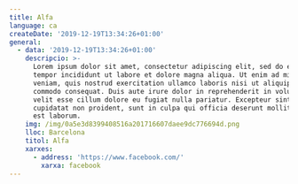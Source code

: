 ```yaml
---
title: Alfa
language: ca
createDate: '2019-12-19T13:34:26+01:00'
general:
  - data: '2019-12-19T13:34:26+01:00'
    descripcio: >-
      Lorem ipsum dolor sit amet, consectetur adipiscing elit, sed do eiusmod
      tempor incididunt ut labore et dolore magna aliqua. Ut enim ad minim
      veniam, quis nostrud exercitation ullamco laboris nisi ut aliquip ex ea
      commodo consequat. Duis aute irure dolor in reprehenderit in voluptate
      velit esse cillum dolore eu fugiat nulla pariatur. Excepteur sint occaecat
      cupidatat non proident, sunt in culpa qui officia deserunt mollit anim id
      est laborum.
    img: /img/0a5e3d8399408516a201716607daee9dc776694d.png
    lloc: Barcelona
    titol: Alfa
    xarxes:
      - address: 'https://www.facebook.com/'
        xarxa: facebook
---
```


